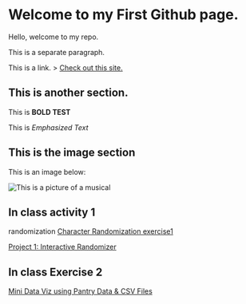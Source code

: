 # Welcome to my First Github page.

Hello, welcome to my repo.

This is a separate paragraph.

This is a link. > [Check out this site.](https://maps.google.com)

## This is another section.

This is **BOLD TEST**

This is *Emphasized Text*

## This is the image section

This is an image below:

![This is a picture of a musical](https://assets.playbill.com/editorial/_articleLeadImage/411582297c1eb503a8cfe193bea75a4c-the-phantom-of-the-opera-broadway-kaley-ann-voorhees-ben-crawford-2019-hr.jpg)

## In class activity 1
randomization
[Character Randomization  exercise1](Character_Ramdomization/Exercise1/index.html)

[Project 1: Interactive Randomizer](Project1_InteractiveRandomizer/index.html)

## In class Exercise 2
[Mini Data Viz using Pantry Data & CSV Files](In-Class_Exercise2-MiniData_VizusingPantryData/index.html)
